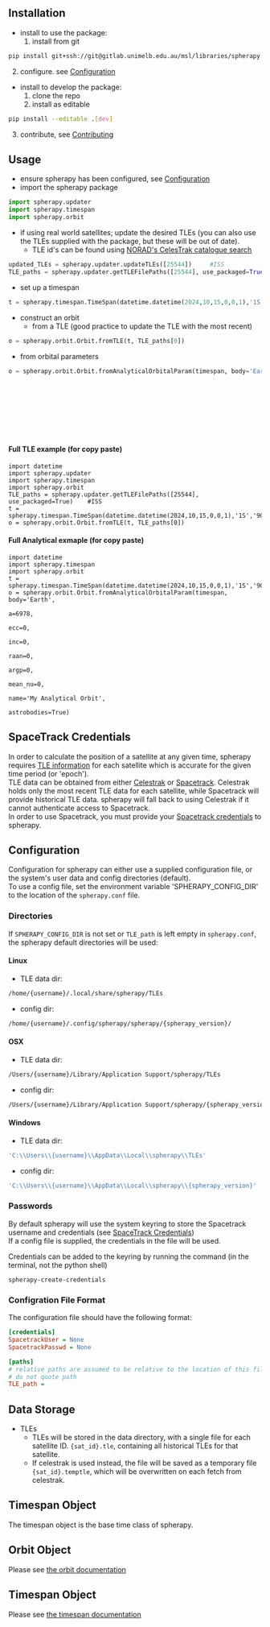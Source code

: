 ## Installation
- install to use the package:
  1. install from git
```bash
pip install git+ssh://git@gitlab.unimelb.edu.au/msl/libraries/spherapy.git
```
  2. configure. see [Configuration](#configuration)
- install to develop the package:
  1. clone the repo
  2. install as editable
```bash
pip install --editable .[dev]
```
  3. contribute, see [Contributing](https://gitlab.unimelb.edu.au/msl/libraries/spherapy/-/blob/main/CONTRIBUTING.md)
 
## Usage
- ensure spherapy has been configured, see [Configuration](#configuration)
- import the spherapy package
```python
import spherapy.updater
import spherapy.timespan
import spherapy.orbit
```
- if using real world satellites; update the desired TLEs (you can also use the TLEs supplied with the package, but these will be out of date).
	- TLE id's can be found using [NORAD's CelesTrak catalogue search](https://celestrak.org/satcat/search.php)
```python
updated_TLEs = spherapy.updater.updateTLEs([25544]) 	#ISS
TLE_paths = spherapy.updater.getTLEFilePaths([25544], use_packaged=True) 	#ISS
```
- set up a timespan
```python
t = spherapy.timespan.TimeSpan(datetime.datetime(2024,10,15,0,0,1),'1S','90M')
```
- construct an orbit
	- from a TLE (good practice to update the TLE with the most recent)
```python
o = spherapy.orbit.Orbit.fromTLE(t, TLE_paths[0])
```  
-	from orbital parameters
```python
o = spherapy.orbit.Orbit.fromAnalyticalOrbitalParam(timespan, body='Earth',
																										 a=6978,
																										 ecc=0,
																										 inc=0,
																										 raan=0,
																										 argp=0,
																										 mean_nu=0,
																										 name='My Analytical Orbit',
																										 astrobodies=True)
```  

#### Full TLE example (for copy paste)
```
import datetime
import spherapy.updater
import spherapy.timespan
import spherapy.orbit
TLE_paths = spherapy.updater.getTLEFilePaths([25544], use_packaged=True) 	#ISS
t = spherapy.timespan.TimeSpan(datetime.datetime(2024,10,15,0,0,1),'1S','90M')
o = spherapy.orbit.Orbit.fromTLE(t, TLE_paths[0])
```

#### Full Analytical exmaple (for copy paste)
```
import datetime
import spherapy.timespan
import spherapy.orbit
t = spherapy.timespan.TimeSpan(datetime.datetime(2024,10,15,0,0,1),'1S','90M')
o = spherapy.orbit.Orbit.fromAnalyticalOrbitalParam(timespan, body='Earth',
																										 a=6978,
																										 ecc=0,
																										 inc=0,
																										 raan=0,
																										 argp=0,
																										 mean_nu=0,
																										 name='My Analytical Orbit',
																										 astrobodies=True)
```

## SpaceTrack Credentials
In order to calculate the position of a satellite at any given time, spherapy requires [TLE information](https://en.wikipedia.org/wiki/Two-line_element_set) for each satellite which is accurate for the given time period (or 'epoch').  
TLE data can be obtained from either [Celestrak](https://celestrak.org/) or [Spacetrack](https://www.space-track.org/). 
Celestrak holds only the most recent TLE data for each satellite, while Spacetrack will provide historical TLE data. spherapy will fall back to using Celestrak if it cannot authenticate access to Spacetrack.  
In order to use Spacetrack, you must provide your [Spacetrack credentials](https://www.space-track.org/auth/createAccount) to spherapy.

## Configuration
Configuration for spherapy can either use a supplied configuration file, or the system's user data and config directories (default).  
To use a config file, set the environment variable 'SPHERAPY_CONFIG_DIR' to the location of the `spherapy.conf` file.

### Directories
If `SPHERAPY_CONFIG_DIR` is not set or `TLE_path` is left empty in `spherapy.conf`, the spherapy default directories will be used:

#### Linux
- TLE data dir:
``` bash
/home/{username}/.local/share/spherapy/TLEs
```
- config dir:
``` bash
/home/{username}/.config/spherapy/spherapy/{spherapy_version}/
```

#### OSX
- TLE data dir:
``` bash
/Users/{username}/Library/Application Support/spherapy/TLEs
```
- config dir:
``` bash
/Users/{username}/Library/Application Support/spherapy/{spherapy_version}/
```

#### Windows
- TLE data dir:
``` bash
'C:\\Users\\{username}\\AppData\\Local\\spherapy\\TLEs'
```
- config dir:
``` bash
'C:\\Users\\{username}\\AppData\\Local\\spherapy\\{spherapy_version}'
```

### Passwords
By default spherapy will use the system keyring to store the Spacetrack username and credentials (see [SpaceTrack Credentials](#spacetrack-credentials))  
If a config file is supplied, the credentials in the file will be used.

Credentials can be added to the keyring by running the command (in the terminal, not the python shell)
```
spherapy-create-credentials
```

### Configration File Format
The configuration file should have the following format:
```ini
[credentials]
SpacetrackUser = None
SpacetrackPasswd = None

[paths]
# relative paths are assumed to be relative to the location of this file
# do not quote path
TLE_path =
```

## Data Storage
- TLEs
	- TLEs will be stored in the data directory, with a single file for each satellite ID.
	 `{sat_id}.tle`, containing all historical TLEs for that satellite.
	- If celestrak is used instead, the file will be saved as a temporary file `{sat_id}.temptle`, which will be overwritten on each fetch from celestrak.

## Timespan Object
The timespan object is the base time class of spherapy.

## Orbit Object
Please see [the orbit documentation](docs/orbit.md)

## Timespan Object
Please see [the timespan documentation](docs/timespan.md)
